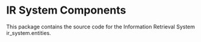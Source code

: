IR System Components
====================

This package contains the source code for the Information Retrieval System ir_system.entities.